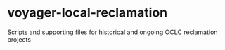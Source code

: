 # voyager-local-reclamation
Scripts and supporting files for historical and ongoing OCLC reclamation projects
